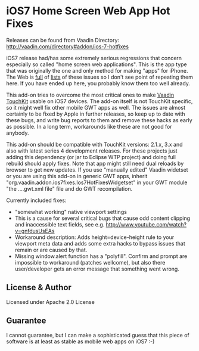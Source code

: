 # iOS7 Home Screen Web App Hot Fixes

Releases can be found from Vaadin Directory:
http://vaadin.com/directory#addon/ios-7-hotfixes

iOS7 release had/has some extremely serious regressions that concern especially so called "home screen web applications". This is the app type that was originally the one and only method for making "apps" for iPhone. The Web is [full](http://www.mobilexweb.com/blog/safari-ios7-html5-problems-apis-review) of [lists](http://www.infoworld.com/t/html5/bad-news-ios-7s-html5-full-of-bugs-227685) of these issues so I don't see point of repeating them here. If you have ended up here, you probably know them too well already.

This add-on tries to overcome the most critical ones to make [Vaadin TouchKit](https://vaadin.com/add-ons/touchkit) usable on iOS7 devices. The add-on itself is not TouchKit specific, so it might well fix other mobile GWT apps as well. The issues are almost certainly to be fixed by Apple in further releases, so keep up to date with these bugs, and write bug reports to them and remove these hacks as early as possible. In a long term, workarounds like these are not good for anybody.

This add-on should be compatible with TouchKit versions: 2.1.x, 3.x and also with latest series 4 development releases. For these projects just adding this dependency (or jar to Eclipse WTP project) and doing full rebuild should apply fixes. Note that app might still need dual reloads by browser to get new updates. If you use "manually edited" Vaadin widetset or you are using this add-on in generic GWT apps, inherit "org.vaadin.addon.ios7fixes.Ios7HotFixesWidgetset" in your GWT module "the ....gwt.xml file" file and do GWT recompilation.

Currently included fixes:
 * "somewhat working" native viewport settings
  * This is a cause for several critical bugs that cause odd content clipping and inaccessible text fields, see e.g.  http://www.youtube.com/watch?v=gnfdusUsEAs
  * Workaround description: Adds height=device-height rule to your viewport meta data and adds some extra hacks to bypass issues that remain or are caused by that.
 * Missing window.alert function has a "polyfill". Confirm and prompt are impossible to workaround (patches wellcome), but also there user/developer gets an error message that something went wrong.

## License & Author

Licensed under Apache 2.0 License

## Guarantee

I cannot guarantee, but I can make a sophisticated guess that this piece of software is at least as stable as mobile web apps on iOS7 :-)

